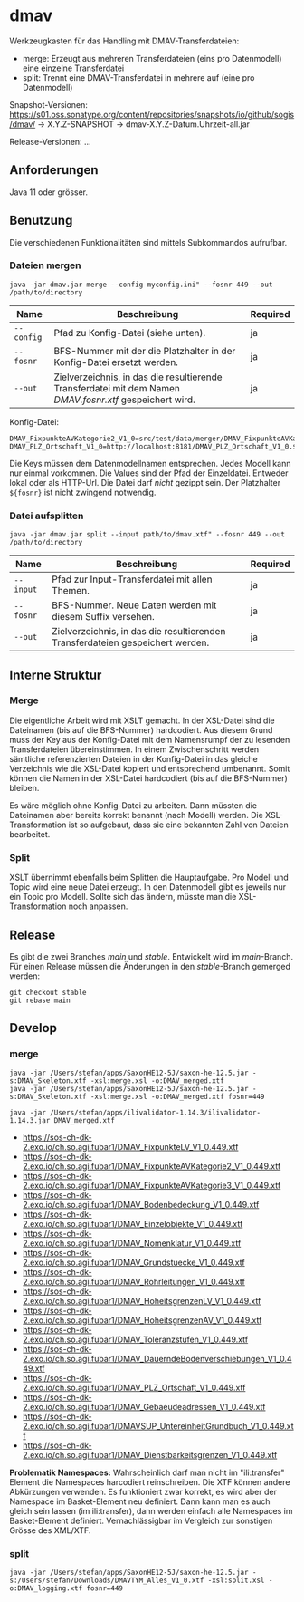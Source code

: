 # dmav

Werkzeugkasten für das Handling mit DMAV-Transferdateien:

- merge: Erzeugt aus mehreren Transferdateien (eins pro Datenmodell) eine einzelne Transferdatei
- split: Trennt eine DMAV-Transferdatei in mehrere auf (eine pro Datenmodell)

Snapshot-Versionen: https://s01.oss.sonatype.org/content/repositories/snapshots/io/github/sogis/dmav/ -> X.Y.Z-SNAPSHOT -> dmav-X.Y.Z-Datum.Uhrzeit-all.jar

Release-Versionen: ...

## Anforderungen

Java 11 oder grösser.

## Benutzung

Die verschiedenen Funktionalitäten sind mittels Subkommandos aufrufbar. 

### Dateien mergen

```
java -jar dmav.jar merge --config myconfig.ini" --fosnr 449 --out /path/to/directory
```

| Name | Beschreibung | Required |
|-----|-----|-----|
| `--config` | Pfad zu Konfig-Datei (siehe unten). | ja |
| `--fosnr` | BFS-Nummer mit der die Platzhalter in der Konfig-Datei ersetzt werden. | ja |
| `--out` | Zielverzeichnis, in das die resultierende Transferdatei mit dem Namen _DMAV.fosnr.xtf_ gespeichert wird. | ja |

Konfig-Datei:
```
DMAV_FixpunkteAVKategorie2_V1_0=src/test/data/merger/DMAV_FixpunkteAVKategorie2_V1_0.${fosnr}.xtf
DMAV_PLZ_Ortschaft_V1_0=http://localhost:8181/DMAV_PLZ_Ortschaft_V1_0.${fosnr}.xtf
```

Die Keys müssen dem Datenmodellnamen entsprechen. Jedes Modell kann nur einmal vorkommen. Die Values sind der Pfad der Einzeldatei. Entweder lokal oder als HTTP-Url. Die Datei darf _nicht_ gezippt sein. Der Platzhalter `${fosnr}` ist nicht zwingend notwendig.

### Datei aufsplitten

```
java -jar dmav.jar split --input path/to/dmav.xtf" --fosnr 449 --out /path/to/directory
```

| Name | Beschreibung | Required |
|-----|-----|-----|
| `--input` | Pfad zur Input-Transferdatei mit allen Themen. | ja |
| `--fosnr` | BFS-Nummer. Neue Daten werden mit diesem Suffix versehen. | ja |
| `--out` | Zielverzeichnis, in das die resultierenden Transferdateien gespeichert werden. | ja |

## Interne Struktur

### Merge
Die eigentliche Arbeit wird mit XSLT gemacht. In der XSL-Datei sind die Dateinamen (bis auf die BFS-Nummer) hardcodiert. Aus diesem Grund muss der Key aus der Konfig-Datei mit dem Namensrumpf der zu lesenden Transferdateien übereinstimmen. In einem Zwischenschritt werden sämtliche referenzierten Dateien in der Konfig-Datei in das gleiche Verzeichnis wie die XSL-Datei kopiert und entsprechend umbenannt. Somit können die Namen in der XSL-Datei hardcodiert (bis auf die BFS-Nummer) bleiben.

Es wäre möglich ohne Konfig-Datei zu arbeiten. Dann müssten die Dateinamen aber bereits korrekt benannt (nach Modell) werden. Die XSL-Transformation ist so aufgebaut, dass sie eine bekannten Zahl von Dateien bearbeitet.

### Split
XSLT übernimmt ebenfalls beim Splitten die Hauptaufgabe. Pro Modell und Topic wird eine neue Datei erzeugt. In den Datenmodell gibt es jeweils nur ein Topic pro Modell. Sollte sich das ändern, müsste man die XSL-Transformation noch anpassen.

## Release

Es gibt die zwei Branches _main_ und _stable_. Entwickelt wird im _main_-Branch. Für einen Release müssen die Änderungen in den _stable_-Branch gemerged werden:

```
git checkout stable
git rebase main
```


## Develop

### merge
```
java -jar /Users/stefan/apps/SaxonHE12-5J/saxon-he-12.5.jar -s:DMAV_Skeleton.xtf -xsl:merge.xsl -o:DMAV_merged.xtf
java -jar /Users/stefan/apps/SaxonHE12-5J/saxon-he-12.5.jar -s:DMAV_Skeleton.xtf -xsl:merge.xsl -o:DMAV_merged.xtf fosnr=449
```

```
java -jar /Users/stefan/apps/ilivalidator-1.14.3/ilivalidator-1.14.3.jar DMAV_merged.xtf
```


- https://sos-ch-dk-2.exo.io/ch.so.agi.fubar1/DMAV_FixpunkteLV_V1_0.449.xtf
- https://sos-ch-dk-2.exo.io/ch.so.agi.fubar1/DMAV_FixpunkteAVKategorie2_V1_0.449.xtf
- https://sos-ch-dk-2.exo.io/ch.so.agi.fubar1/DMAV_FixpunkteAVKategorie3_V1_0.449.xtf
- https://sos-ch-dk-2.exo.io/ch.so.agi.fubar1/DMAV_Bodenbedeckung_V1_0.449.xtf
- https://sos-ch-dk-2.exo.io/ch.so.agi.fubar1/DMAV_Einzelobjekte_V1_0.449.xtf
- https://sos-ch-dk-2.exo.io/ch.so.agi.fubar1/DMAV_Nomenklatur_V1_0.449.xtf
- https://sos-ch-dk-2.exo.io/ch.so.agi.fubar1/DMAV_Grundstuecke_V1_0.449.xtf
- https://sos-ch-dk-2.exo.io/ch.so.agi.fubar1/DMAV_Rohrleitungen_V1_0.449.xtf
- https://sos-ch-dk-2.exo.io/ch.so.agi.fubar1/DMAV_HoheitsgrenzenLV_V1_0.449.xtf
- https://sos-ch-dk-2.exo.io/ch.so.agi.fubar1/DMAV_HoheitsgrenzenAV_V1_0.449.xtf
- https://sos-ch-dk-2.exo.io/ch.so.agi.fubar1/DMAV_Toleranzstufen_V1_0.449.xtf
- https://sos-ch-dk-2.exo.io/ch.so.agi.fubar1/DMAV_DauerndeBodenverschiebungen_V1_0.449.xtf
- https://sos-ch-dk-2.exo.io/ch.so.agi.fubar1/DMAV_PLZ_Ortschaft_V1_0.449.xtf
- https://sos-ch-dk-2.exo.io/ch.so.agi.fubar1/DMAV_Gebaeudeadressen_V1_0.449.xtf
- https://sos-ch-dk-2.exo.io/ch.so.agi.fubar1/DMAVSUP_UntereinheitGrundbuch_V1_0.449.xtf
- https://sos-ch-dk-2.exo.io/ch.so.agi.fubar1/DMAV_Dienstbarkeitsgrenzen_V1_0.449.xtf


**Problematik Namespaces:** Wahrscheinlich darf man nicht im "ili:transfer" Element die Namespaces harcodiert reinschreiben. Die XTF können andere Abkürzungen verwenden. Es funktioniert zwar korrekt, es wird aber der Namespace im Basket-Element neu definiert. Dann kann man es auch gleich sein lassen (im ili:transfer), dann werden einfach alle Namespaces im Basket-Element definiert. Vernachlässigbar im Vergleich zur sonstigen Grösse des XML/XTF.

### split
```
java -jar /Users/stefan/apps/SaxonHE12-5J/saxon-he-12.5.jar -s:/Users/stefan/Downloads/DMAVTYM_Alles_V1_0.xtf -xsl:split.xsl -o:DMAV_logging.xtf fosnr=449
```


